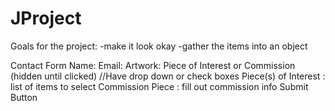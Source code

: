 # JProject

Goals for the project:
-make it look okay
-gather the items into an object

Contact Form
Name:
Email:
Artwork: Piece of Interest or Commission (hidden until clicked) //Have drop down or check boxes
Piece(s) of Interest : list of items to select
Commission Piece : fill out commission info
Submit Button 